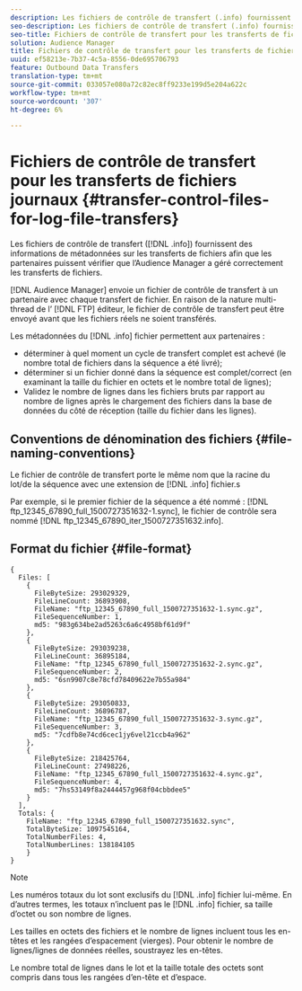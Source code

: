 ```yaml
---
description: Les fichiers de contrôle de transfert (.info) fournissent des informations de métadonnées sur les transferts de fichiers afin que les partenaires puissent vérifier que l’Audience Manager a géré correctement les transferts de fichiers.
seo-description: Les fichiers de contrôle de transfert (.info) fournissent des informations de métadonnées sur les transferts de fichiers afin que les partenaires puissent vérifier que l’Audience Manager a géré correctement les transferts de fichiers.
seo-title: Fichiers de contrôle de transfert pour les transferts de fichiers journaux
solution: Audience Manager
title: Fichiers de contrôle de transfert pour les transferts de fichiers journaux
uuid: ef58213e-7b37-4c5a-8556-0de695706793
feature: Outbound Data Transfers
translation-type: tm+mt
source-git-commit: 033057e080a72c82ec8ff9233e199d5e204a622c
workflow-type: tm+mt
source-wordcount: '307'
ht-degree: 6%

---
```



# Fichiers de contrôle de transfert pour les transferts de fichiers journaux {#transfer-control-files-for-log-file-transfers}

Les fichiers de contrôle de transfert ([!DNL .info]) fournissent des informations de métadonnées sur les transferts de fichiers afin que les partenaires puissent vérifier que l’Audience Manager a géré correctement les transferts de fichiers.

[!DNL Audience Manager] envoie un fichier de contrôle de transfert à un partenaire avec chaque transfert de fichier. En raison de la nature multi-thread de l’ [!DNL FTP] éditeur, le fichier de contrôle de transfert peut être envoyé avant que les fichiers réels ne soient transférés.

Les métadonnées du [!DNL .info] fichier permettent aux partenaires :

* déterminer à quel moment un cycle de transfert complet est achevé (le nombre total de fichiers dans la séquence a été livré);
* déterminer si un fichier donné dans la séquence est complet/correct (en examinant la taille du fichier en octets et le nombre total de lignes);
* Validez le nombre de lignes dans les fichiers bruts par rapport au nombre de lignes après le chargement des fichiers dans la base de données du côté de réception (taille du fichier dans les lignes).

## Conventions de dénomination des fichiers {#file-naming-conventions}

Le fichier de contrôle de transfert porte le même nom que la racine du lot/de la séquence avec une extension de [!DNL .info] fichier.s

Par exemple, si le premier fichier de la séquence a été nommé : [!DNL ftp_12345_67890_full_1500727351632-1.sync], le fichier de contrôle sera nommé [!DNL ftp_12345_67890_iter_1500727351632.info].

## Format du fichier {#file-format}

```
{
  Files: [
    {
      FileByteSize: 293029329,
      FileLineCount: 36893908,
      FileName: "ftp_12345_67890_full_1500727351632-1.sync.gz",
      FileSequenceNumber: 1,
      md5: "983g634be2ad5263c6a6c4958bf61d9f"
    },
    {
      FileByteSize: 293039238,
      FileLineCount: 36895184,
      FileName: "ftp_12345_67890_full_1500727351632-2.sync.gz",
      FileSequenceNumber: 2,
      md5: "6sn9907c8e78cfd78409622e7b55a984"
    },
    {
      FileByteSize: 293050833,
      FileLineCount: 36896787,
      FileName: "ftp_12345_67890_full_1500727351632-3.sync.gz",
      FileSequenceNumber: 3,
      md5: "7cdfb8e74cd6cec1jy6vel21ccb4a962"
    },
    {
      FileByteSize: 218425764,
      FileLineCount: 27498226,
      FileName: "ftp_12345_67890_full_1500727351632-4.sync.gz",
      FileSequenceNumber: 4,
      md5: "7hs53149f8a2444457g968f04cbbdee5"
    }
  ],
  Totals: {
    FileName: "ftp_12345_67890_full_1500727351632.sync",
    TotalByteSize: 1097545164,
    TotalNumberFiles: 4,
    TotalNumberLines: 138184105
    }
}
```

>[!NOTE]
>
> Les numéros totaux du lot sont exclusifs du [!DNL .info] fichier lui-même. En d’autres termes, les totaux n’incluent pas le [!DNL .info] fichier, sa taille d’octet ou son nombre de lignes.
>
> Les tailles en octets des fichiers et le nombre de lignes incluent tous les en-têtes et les rangées d’espacement (vierges). Pour obtenir le nombre de lignes/lignes de données réelles, soustrayez les en-têtes.
>
> Le nombre total de lignes dans le lot et la taille totale des octets sont compris dans tous les rangées d’en-tête et d’espace.